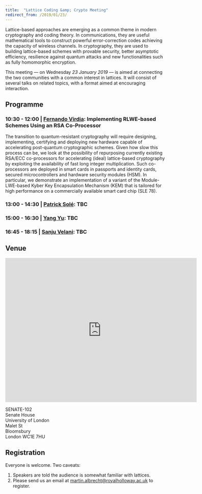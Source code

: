 ```yaml
---
title:  "Lattice Coding &amp; Crypto Meeting"
redirect_from: /2019/01/23/
---
```


Lattice-based approaches are emerging as a common theme in modern cryptography and coding theory. In communications, they are useful mathematical tools to construct powerful error-correction codes achieving the capacity of wireless channels. In cryptography, they are used to building lattice-based schemes with provable security, better asymptotic efficiency, resilience against quantum attacks and new functionalities such as fully homomorphic encryption.

This meeting — on Wednesday *23 January 2019* — is aimed at connecting the two communities with a common interest in lattices. It will consist of several talks on related topics, with a format aimed at encouraging interaction.

## Programme ##

### <span> 10:30 - 12:00 | [Fernando Virdia](https://pure.royalholloway.ac.uk/portal/en/persons/fernando-virdia(4ad6e099-9f70-4a5d-b0ac-cc37dd176547).html)</span>: Implementing RLWE-based Schemes Using an RSA Co-Processor ###

The transition to quantum-resistant cryptography will require designing, implementing, certifying and deploying new hardware capable of accelerating post-quantum cryptographic schemes. Given how slow this process can be, we look at the possibility of repurposing currently existing RSA/ECC co-processors for accelerating (ideal) lattice-based cryptography by exploiting the availability of fast long integer multiplication. Such co-processors are deployed in smart cards in passports and identity cards, secured microcontrollers and hardware security modules (HSM). In particular, we demonstrate an implementation of a variant of the Module-LWE-based Kyber Key Encapsulation Mechanism (KEM) that is tailored for high performance on a commercially available smart card chip (SLE 78).

### <span> 13:00 - 14:30 | [Patrick Solé](https://www.researchgate.net/profile/Patrick_Sole)</span>: TBC ###

### <span> 15:00 - 16:30 | [Yang Yu](https://www.cwi.nl/people/yang-yu)</span>: TBC ###

### <span> 16:45 - 18:15 | [Sanju Velani](https://pure.york.ac.uk/portal/en/researchers/sanju-velani(3b7d2e29-c243-4ed7-b284-c819e74101b7).html)</span>: TBC ###

## Venue ##

<iframe src="https://www.google.com/maps/embed?pb=!1m18!1m12!1m3!1d2482.5716429551107!2d-0.13092398422951979!3d51.52107427963726!2m3!1f0!2f0!3f0!3m2!1i1024!2i768!4f13.1!3m3!1m2!1s0x48761b31e31ef41f%3A0xe17c7d5b78db95c2!2sSenate+House+Library!5e0!3m2!1sen!2suk!4v1540890684507" width="600" height="450" frameborder="0" style="border:0" allowfullscreen></iframe>

SENATE-102  
Senate House  
University of London  
Malet St  
Bloomsbury  
London WC1E 7HU  

## Registration ##

Everyone is welcome. Two caveats:

1. Speakers are told the audience is somewhat familiar with lattices.
2. Please send us an email at <martin.albrecht@royalholloway.ac.uk> to register.

